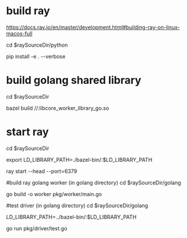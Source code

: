 # build ray
https://docs.ray.io/en/master/development.html#building-ray-on-linux-macos-full

cd $raySourceDir/python

pip install -e . --verbose

# build golang shared library
cd $raySourceDir

bazel build //:libcore_worker_library_go.so

# start ray
cd $raySourceDir

export LD_LIBRARY_PATH=./bazel-bin/:$LD_LIBRARY_PATH

ray start --head --port=6379

#build ray golang worker (in golang directory)
cd $raySourceDir/golang

go build -o worker pkg/worker/main.go

#test driver (in golang directory)
cd $raySourceDir/golang

LD_LIBRARY_PATH=../bazel-bin/:$LD_LIBRARY_PATH

go run pkg/driver/test.go
